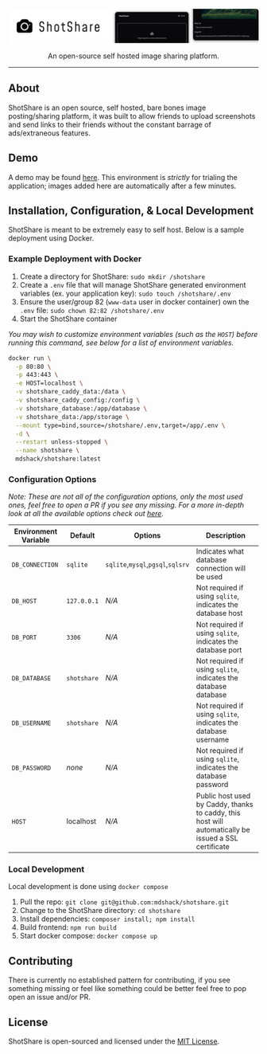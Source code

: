 <p align="center">

![ShotShare banner image](/.docs/assets/banner.png)

</p>

<p align="center">
An open-source self hosted image sharing platform.
</p>

---

## About

ShotShare is an open source, self hosted, bare bones image posting/sharing platform, it was built to allow friends to upload screenshots and send links to their friends without the constant barrage of ads/extraneous features.

## Demo

A demo may be found [here](https://demo.shotshare.shackelford.dev/). This environment is _strictly_ for trialing the application; images added here are automatically after a few minutes.

## Installation, Configuration, & Local Development

ShotShare is meant to be extremely easy to self host. Below is a sample deployment using Docker.

### Example Deployment with Docker

1. Create a directory for ShotShare: `sudo mkdir /shotshare`
2. Create a `.env` file that will manage ShotShare generated environment variables (ex. your application key): `sudo touch /shotshare/.env`
3. Ensure the user/group 82 (`www-data` user in docker container) own the `.env` file: `sudo chown 82:82 /shotshare/.env`
4. Start the ShotShare container

_You may wish to customize environment variables (such as the `HOST`) before running this command, see below for a list of environment variables._

```sh
docker run \
  -p 80:80 \
  -p 443:443 \
  -e HOST=localhost \
  -v shotshare_caddy_data:/data \
  -v shotshare_caddy_config:/config \
  -v shotshare_database:/app/database \
  -v shotshare_data:/app/storage \
  --mount type=bind,source=/shotshare/.env,target=/app/.env \
  -d \
  --restart unless-stopped \
  --name shotshare \
  mdshack/shotshare:latest
```

### Configuration Options

_Note: These are not all of the configuration options, only the most used ones, feel free to open a PR if you see any missing. For a more in-depth look at all the available options check out [here](/config)._

| Environment Variable  | Default | Options | Description |
| ------------- | ------------- | ------------- | ------------- |
| `DB_CONNECTION`  | `sqlite`  | `sqlite`,`mysql`,`pgsql`,`sqlsrv` | Indicates what database connection will be used |
| `DB_HOST`  | `127.0.0.1` | _N/A_ | Not required if using `sqlite`, indicates the database host |
| `DB_PORT`  | `3306` | _N/A_ | Not required if using `sqlite`, indicates the database port |
| `DB_DATABASE`  | `shotshare` | _N/A_ | Not required if using `sqlite`, indicates the database database |
| `DB_USERNAME`  | `shotshare` | _N/A_ | Not required if using `sqlite`, indicates the database username |
| `DB_PASSWORD`  | _none_ | _N/A_ | Not required if using `sqlite`, indicates the database password |
| `HOST`  | localhost | _N/A_ | Public host used by Caddy, thanks to caddy, this host will automatically be issued a SSL certificate |

### Local Development

Local development is done using `docker compose`

1. Pull the repo: `git clone git@github.com:mdshack/shotshare.git`
2. Change to the ShotShare directory: `cd shotshare`
3. Install dependencies: `composer install; npm install`
4. Build frontend: `npm run build`
5. Start docker compose: `docker compose up`

## Contributing

There is currently no established pattern for contributing, if you see something missing or feel like something could be better feel free to pop open an issue and/or PR.

## License

ShotShare is open-sourced and licensed under the [MIT License](/LICENSE).
